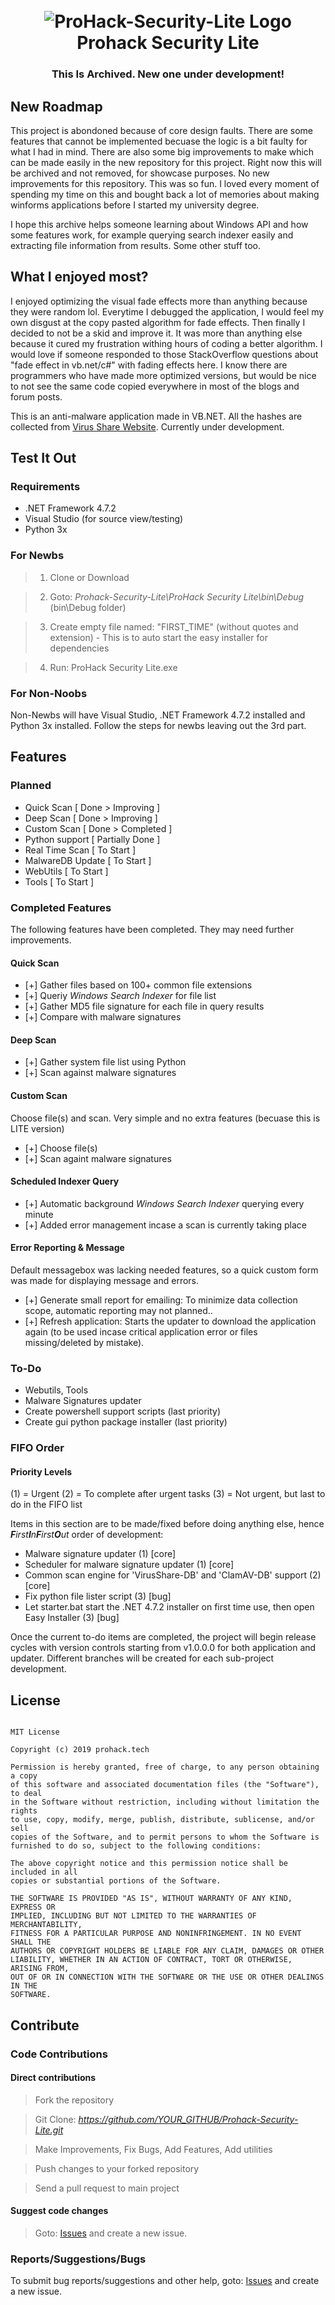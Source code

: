 <h1 align="center">
	<br>
	<img src="https://raw.githubusercontent.com/ProHackTech/Prohack-Security-Lite/master/logo.png" alt="ProHack-Security-Lite Logo">
	<br>
	Prohack Security Lite
</h1>

<h3 align="center">This Is Archived. New one under development!</h3>

## New Roadmap

This project is abondoned because of core design faults. There are some features that cannot be implemented becuase the logic is a bit faulty for what I had in mind. There are also some big improvements to make which can be made easily in the new repository for this project. Right now this will be archived and not removed, for showcase purposes. No new improvements for this repository. This was so fun. I loved every moment of spending my time on this and bought back a lot of memories about making winforms applications before I started my university degree.

I hope this archive helps someone learning about Windows API and how some features work, for example querying search indexer easily and extracting file information from results. Some other stuff too. 

## What I enjoyed most?

I enjoyed optimizing the visual fade effects more than anything because they were random lol. Everytime I debugged the application, I would feel my own disgust at the copy pasted algorithm for fade effects. Then finally I decided to not be a skid and improve it. It was more than anything else because it cured my frustration withing hours of coding a better algorithm. I would love if someone responded to those StackOverflow questions about "fade effect in vb.net/c#" with fading effects here. I know there are programmers who have made more optimized versions, but would be nice to not see the same code copied everywhere in most of the blogs and forum posts.

This is an anti-malware application made in VB.NET. All the hashes are collected from <a href="https://virusshare.com/">Virus Share Website</a>. Currently under development.

## Test It Out

### Requirements

- .NET Framework 4.7.2
- Visual Studio (for source view/testing)
- Python 3x

### For Newbs

> 1. Clone or Download

> 2. Goto: *Prohack-Security-Lite\ProHack Security Lite\bin\Debug* (bin\Debug folder)

> 3. Create empty file named: "FIRST_TIME" (without quotes and extension) - This is to auto start the easy installer for dependencies

> 4. Run: ProHack Security Lite.exe

### For Non-Noobs
Non-Newbs will have Visual Studio, .NET Framework 4.7.2 installed and Python 3x installed. Follow the steps for newbs leaving out the 3rd part.

## Features

### Planned

- Quick Scan           [ Done > Improving ]
- Deep Scan            [ Done > Improving ]
- Custom Scan          [ Done > Completed ]
- Python support       [  Partially Done  ]
- Real Time Scan       [     To Start     ]
- MalwareDB Update     [     To Start     ]
- WebUtils             [     To Start     ]
- Tools                [     To Start     ]


### Completed Features

The following features have been completed. They may need further improvements.

#### Quick Scan

- [+] Gather files based on 100+ common file extensions
- [+] Queriy *Windows Search Indexer* for file list
- [+] Gather MD5 file signature for each file in query results
- [+] Compare with malware signatures

#### Deep Scan

- [+] Gather system file list using Python
- [+] Scan against malware signatures

#### Custom Scan
Choose file(s) and scan. Very simple and no extra features (becuase this is LITE version)

- [+] Choose file(s)
- [+] Scan againt malware signatures

#### Scheduled Indexer Query

- [+] Automatic background *Windows Search Indexer* querying every minute
- [+] Added error management incase a scan is currently taking place

#### Error Reporting & Message

Default messagebox was lacking needed features, so a quick custom form was made for displaying message and errors.

- [+] Generate small report for emailing: To minimize data collection scope, automatic reporting may not planned..
- [+] Refresh application: Starts the updater to download the application again (to be used incase critical application error or files missing/deleted by mistake).

### To-Do

- Webutils, Tools
- Malware Signatures updater
- Create powershell support scripts (last priority)
- Create gui python package installer (last priority)

### FIFO Order

#### Priority Levels

(1) = Urgent
(2) = To complete after urgent tasks
(3) = Not urgent, but last to do in the FIFO list

Items in this section are to be made/fixed before doing anything else, hence *<b>F</b>irst<b>I</b>n<b>F</b>irst<b>O</b>ut* order of development:

- Malware signature updater (1) [core]
- Scheduler for malware signature updater (1) [core]
- Common scan engine for 'VirusShare-DB' and 'ClamAV-DB' support (2) [core]
- Fix python file lister script (3) [bug]
- Let starter.bat start the .NET 4.7.2 installer on first time use, then open Easy Installer (3) [bug]

Once the current to-do items are completed, the project will begin release cycles with version controls starting from v1.0.0.0 for both application and updater. Different branches will be created for each sub-project development.

## License

```

MIT License

Copyright (c) 2019 prohack.tech

Permission is hereby granted, free of charge, to any person obtaining a copy
of this software and associated documentation files (the "Software"), to deal
in the Software without restriction, including without limitation the rights
to use, copy, modify, merge, publish, distribute, sublicense, and/or sell
copies of the Software, and to permit persons to whom the Software is
furnished to do so, subject to the following conditions:

The above copyright notice and this permission notice shall be included in all
copies or substantial portions of the Software.

THE SOFTWARE IS PROVIDED "AS IS", WITHOUT WARRANTY OF ANY KIND, EXPRESS OR
IMPLIED, INCLUDING BUT NOT LIMITED TO THE WARRANTIES OF MERCHANTABILITY,
FITNESS FOR A PARTICULAR PURPOSE AND NONINFRINGEMENT. IN NO EVENT SHALL THE
AUTHORS OR COPYRIGHT HOLDERS BE LIABLE FOR ANY CLAIM, DAMAGES OR OTHER
LIABILITY, WHETHER IN AN ACTION OF CONTRACT, TORT OR OTHERWISE, ARISING FROM,
OUT OF OR IN CONNECTION WITH THE SOFTWARE OR THE USE OR OTHER DEALINGS IN THE
SOFTWARE.

```

## Contribute

### Code Contributions

#### Direct contributions

> Fork the repository

> Git Clone: *https://github.com/YOUR_GITHUB/Prohack-Security-Lite.git*

> Make Improvements, Fix Bugs, Add Features, Add utilities

> Push changes to your forked repository

> Send a pull request to main project

#### Suggest code changes

> Goto: [Issues](https://github.com/ProHackTech/Prohack-Security-Lite/issues) and create a new issue.


### Reports/Suggestions/Bugs
To submit bug reports/suggestions and other help, goto: [Issues](https://github.com/ProHackTech/Prohack-Security-Lite/issues) and create a new issue.